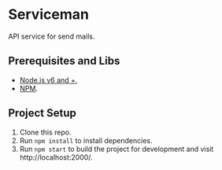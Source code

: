 # Serviceman

API service for send mails.

## Prerequisites and Libs

* [Node.js v6 and +](https://nodejs.org/en/download/),
* [NPM](https://docs.npmjs.com/getting-started/what-is-npm).

## Project Setup

1. Clone this repo.
2. Run `npm install` to install dependencies.
3. Run `npm start` to build the project for development and visit http://localhost:2000/.